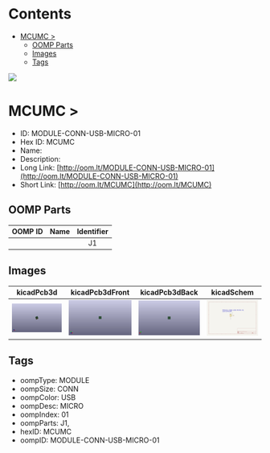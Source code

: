 



Contents
========

* [MCUMC > ](#mcumc--)
	* [OOMP Parts](#oomp-parts)
	* [Images](#images)
	* [Tags](#tags)
  
![][im]
# MCUMC > 

- ID: MODULE-CONN-USB-MICRO-01
- Hex ID: MCUMC
- Name: 
- Description: 
- Long Link: [http://oom.lt/MODULE-CONN-USB-MICRO-01](http://oom.lt/MODULE-CONN-USB-MICRO-01)
- Short Link: [http://oom.lt/MCUMC](http://oom.lt/MCUMC)

## OOMP Parts
  

|OOMP ID|Name|Identifier|
| :---: | :---: | :---: |
|||J1|

## Images
  
  

|kicadPcb3d|kicadPcb3dFront|kicadPcb3dBack|kicadSchem|
| :---: | :---: | :---: | :---: |
|[![kicadPcb3d](kicadPcb3d_140.png)](kicadPcb3d.png)|[![kicadPcb3dFront](kicadPcb3dFront_140.png)](kicadPcb3dFront.png)|[![kicadPcb3dBack](kicadPcb3dBack_140.png)](kicadPcb3dBack.png)|[![kicadSchem](kicadSchem_140.png)](kicadSchem.png)|

## Tags

- oompType: MODULE
- oompSize: CONN
- oompColor: USB
- oompDesc: MICRO
- oompIndex: 01
- oompParts: J1,
- hexID: MCUMC
- oompID: MODULE-CONN-USB-MICRO-01



[im]: kicadPcb3d_450.png
